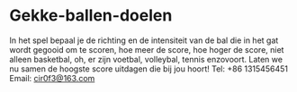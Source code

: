 # Gekke-ballen-doelen
In het spel bepaal je de richting en de intensiteit van de bal die in het gat wordt gegooid om te scoren, hoe meer de score, hoe hoger de score, niet alleen basketbal, oh, er zijn voetbal, volleybal, tennis enzovoort. Laten we nu samen de hoogste score uitdagen die bij jou hoort!
Tel: +86 1315456451
Email: cir0f3@163.com
